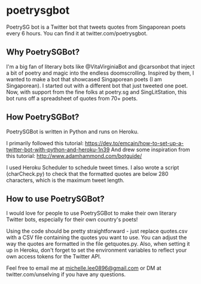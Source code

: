 # poetrysgbot

PoetrySG bot is a Twitter bot that tweets quotes from Singaporean poets every 6 hours. You can find it at twitter.com/poetrysgbot.

## Why PoetrySGBot?

I'm a big fan of literary bots like @VitaVirginiaBot and @carsonbot that inject a bit of poetry and magic into the endless doomscrolling. Inspired by them, I wanted to make a bot that showcased Singaporean poets (I am Singaporean). I started out with a different bot that just tweeted one poet. Now, with support from the fine folks at poetry.sg and SingLitStation, this bot runs off a spreadsheet of quotes from 70+ poets.

## How PoetrySGBot?

PoetrySGBot is written in Python and runs on Heroku.

I primarily followed this tutorial: https://dev.to/emcain/how-to-set-up-a-twitter-bot-with-python-and-heroku-1n39
And drew some inspiration from this tutorial: http://www.adamhammond.com/botguide/

I used Heroku Scheduler to schedule tweet times. I also wrote a script (charCheck.py) to check that the formatted quotes are below 280 characters, which is the maximum tweet length.

## How to use PoetrySGBot?

I would love for people to use PoetrySGBot to make their own literary Twitter bots, especially for their own country's poets!

Using the code should be pretty straightforward - just replace quotes.csv with a CSV file containing the quotes you want to use. You can adjust the way the quotes are formatted in the file getquotes.py. Also, when setting it up in Heroku, don't forget to set the environment variables to reflect your own access tokens for the Twitter API.

Feel free to email me at michelle.lee0896@gmail.com or DM at twitter.com/unselving if you have any questions.
